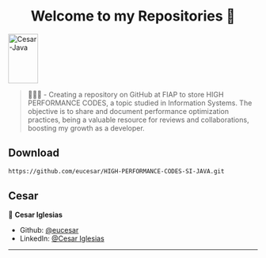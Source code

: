 <h1 align="center">Welcome to my Repositories 🤝</h1>
<p>
   <img align="center" alt="Cesar-Java" height="100" width="60" src="https://cdn.jsdelivr.net/gh/devicons/devicon/icons/java/java-original.svg">
</p>

> 🌱👨‍💻 - Creating a repository on GitHub at FIAP to store HIGH PERFORMANCE CODES, a topic studied in Information Systems. The objective is to share and document performance optimization practices, being a valuable resource for reviews and collaborations, boosting my growth as a developer.

## Download

```sh
https://github.com/eucesar/HIGH-PERFORMANCE-CODES-SI-JAVA.git
```

## Cesar

👤 **Cesar Iglesias**

* Github: [@eucesar](https://github.com/eucesar)
* LinkedIn: [@Cesar Iglesias](https://www.linkedin.com/in/cesar-iglesias-tecnologia/)

***
